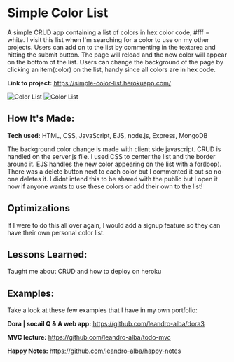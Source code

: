 # Simple Color List
A simple CRUD app containing a list of colors in hex color code, #fff = white. I visit this list when I'm searching for a color to use on my other projects. Users can add on to the list by commenting in the textarea and hitting the submit button. The page will reload and the new color will appear on the bottom of the list. Users can change the background of the page by clicking an item(color) on the list, handy since all colors are in hex code.

**Link to project:** https://simple-color-list.herokuapp.com/

![Color List](https://i.ibb.co/BKzvTgX/colorlist01.png)
![Color List](https://i.ibb.co/8NjpvRV/colorlist02.png)

## How It's Made:

**Tech used:** HTML, CSS, JavaScript, EJS, node.js, Express, MongoDB

The background color change is made with client side javascript. CRUD is handled on the server.js file. I used CSS to center the list and the border around it. EJS handles the new color appearing on the list with a for(loop). There was a delete button next to each color but I commented it out so no-one deletes it. I didnt intend this to be shared with the public but I open it now if anyone wants to use these colors or add their own to the list!

## Optimizations

If I were to do this all over again, I would add a signup feature so they can have their own personal color list.

## Lessons Learned:

Taught me about CRUD and how to deploy on heroku

## Examples:
Take a look at these few examples that I have in my own portfolio:

**Dora | socail Q & A web app:** https://github.com/leandro-alba/dora3

**MVC lecture:** https://github.com/leandro-alba/todo-mvc

**Happy Notes:** https://github.com/leandro-alba/happy-notes
